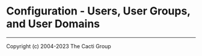 # Configuration - Users, User Groups, and User Domains

---
<copy>Copyright (c) 2004-2023 The Cacti Group</copy>
